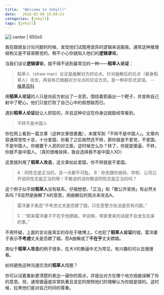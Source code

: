 ```yaml
---
title:  "Welcome to Jekyll!"
date:   2016-02-08 15:04:23
categories: [jekyll]
tags: [jekyll]
---
```

![  | center | 650x0 ](http://o7bfgqeyt.bkt.clouddn.com/blog001QQ%E6%88%AA%E5%9B%BE20160513140207.jpg)

我在跟朋友讨论问题的时候，发现他们试图用诡异的逻辑来说服我，通常这种推理结构又是不容易察觉的，稍不小心你就陷入他们的**逻辑谬论**。

当我们谈论**逻辑谬论**，就不得不说到最常见的一种——**稻草人论证**：
> 稻草人（straw man）论证是曲解对方的论点，针对曲解后的论点（替身稻草人）攻击，再宣称已推翻对方论点的论证方式，是一种非形式谬误。 --[ 维基百科 ](https://zh.wikipedia.org/wiki/%E7%A8%BB%E8%8D%89%E4%BA%BA%E8%AB%96%E8%AD%89)


用**稻草人论证**的人只是向前方射出了一支箭，围绕着箭画出一个靶子，并宣称自己射中了靶心。他们只是打败了自己心中的假想敌而已。

遇到**稻草人论证**挺让人抓狂的，并且这种论证在你身边就能经常看到。
> 不转不是中国人

你在网上看到一篇文章（这种文章很愚蠢），末尾写到「不转不是中国人」。文章内容通常党性十足，十分爱国，你看了之后居然还不转，那你就是不爱党，不爱国，不是中国人。你被置于人民的对立面，这时候怎么办？转了，你就是傻逼，不转，你就不是中国人。（真的很难抉择，我会选择我不是中国人XD）

这里就利用了**稻草人攻击**，这文章如此爱国，你不转就是不爱国。

>A：同性恋是正当的，且一点都不可耻。
>B：你去跟你爸妈、学校、公司公开说同性恋是正当的呀！不敢说的话你敢说同性恋是正当的吗？

这个例子似乎跟**稻草人**没有联系，仔细想想，「正当」和「敢公开宣扬」有必然关系吗？B显然是曲解了A的意思，用曲解后的观点来攻击A。


>雷洋妻子表态“不考虑丈夫是否嫖了娼，只在意警方执法是否有问题。”
>
>C：“原来雷洋妻子不在乎他嫖娼，早说嘛，带家里来的话就不会发生后来的事。”

不用怀疑，上面的言论是真实的存在于微博上。C也犯了**稻草人论证**的错，雷洋妻子表示**不考虑**丈夫是否嫖了娼，而A曲解成了**不在乎**丈夫嫖娼。

类似于**稻草人攻击**的例子很多，在大V的撕逼中尤为常见，有兴趣的可以去搜搜看。

如何避免这种沟通交流的**稻草人**怪圈？

你可以试着重新更清楚的表达一遍你的观点，并提出对方在哪个地方扭曲误解了你的意思。但，通常傻逼是异常执著且坚定的按照他们的理解认为你就是错的。这时候，拉黑他们是对自己时间的尊重。
